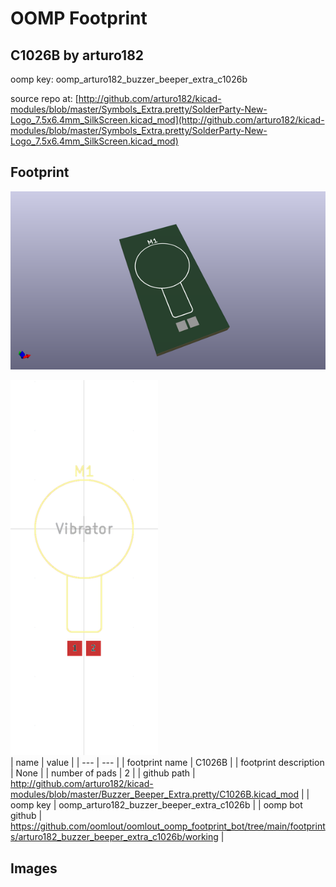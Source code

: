 # OOMP Footprint  
## C1026B  by arturo182  
  
oomp key: oomp_arturo182_buzzer_beeper_extra_c1026b  
  
source repo at: [http://github.com/arturo182/kicad-modules/blob/master/Symbols_Extra.pretty/SolderParty-New-Logo_7.5x6.4mm_SilkScreen.kicad_mod](http://github.com/arturo182/kicad-modules/blob/master/Symbols_Extra.pretty/SolderParty-New-Logo_7.5x6.4mm_SilkScreen.kicad_mod)  
## Footprint  
  
[![working_kicad_pcb_3d.png](working_kicad_pcb_3d_600.png)](working_kicad_pcb_3d.png)  
  
[![working.png](working_600.png)](working.png)  
| name | value | 
| --- | --- | 
| footprint name | C1026B | 
| footprint description | None | 
| number of pads | 2 | 
| github path | http://github.com/arturo182/kicad-modules/blob/master/Buzzer_Beeper_Extra.pretty/C1026B.kicad_mod | 
| oomp key | oomp_arturo182_buzzer_beeper_extra_c1026b | 
| oomp bot github | https://github.com/oomlout/oomlout_oomp_footprint_bot/tree/main/footprints/arturo182_buzzer_beeper_extra_c1026b/working | 
## Images  
